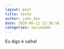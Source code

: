 ```yaml
---
layout: post
title: teste
author: john_doe
date: 2020-06-11 11:38:56
categories: sociedade
---
```

Eu digo é valha!